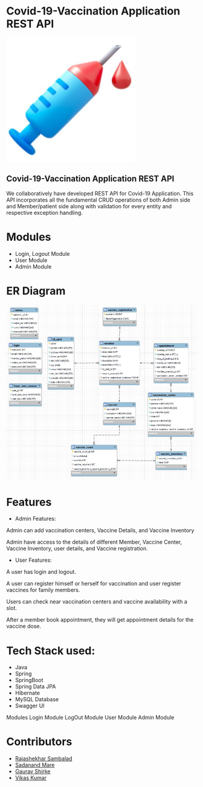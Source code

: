 # Covid-19-Vaccination Application REST API

<img style="" src="BharathCoVax.jpeg">

## Covid-19-Vaccination Application REST API
We collaboratively have developed REST API for Covid-19 Application. This API incorporates all the fundamental CRUD operations of both Admin side and Member/patient side along with validation for every entity and respective exception handling.

# Modules
- Login, Logout Module
- User Module
- Admin Module

# ER Diagram
<img style="" src="covid-19_ER_Diagram.JPG">
<a href="https://github.com/rajashekharms369/Covid-19-Vaccination/blob/main/Covid_19-Vaccination/covid-19_ER_Diagram.JPG"> </a>

# Features

* Admin Features:

Admin can add vaccination centers, Vaccine Details, and Vaccine Inventory

Admin have access to the details of different Member, Vaccine Center, Vaccine Inventory, user details, and Vaccine registration.

* User Features:

A user has login and logout.

A user can register himself or herself for vaccination and user register vaccines for family members.

Users can check near vaccination centers and vaccine availability with a slot.

After a member book appointment, they will get appointment details for the vaccine dose.

# Tech Stack used:
- Java
- Spring
- SpringBoot
- Spring Data JPA
- Hibernate
- MySQL Database
- Swagger UI
 
 Modules
 Login Module
 LogOut Module
 User Module
 Admin Module

# Contributors
- <a href="https://github.com/rajashekharms369">Rajashekhar Sambalad</a>
- <a href="https://github.com/sadanand012"> Sadanand Mare</a>
- <a href="https://github.com/GauravShirkeGS">Gaurav Shirke</a>
- <a href="https://github.comvikaspsr/">Vikas Kumar</a>

